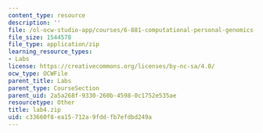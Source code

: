 ```yaml
---
content_type: resource
description: ''
file: /ol-ocw-studio-app/courses/6-881-computational-personal-genomics-making-sense-of-complete-genomes-spring-2016/c33660f8ea15712a9fddfb7efdbd249a_lab4.zip
file_size: 1544578
file_type: application/zip
learning_resource_types:
- Labs
license: https://creativecommons.org/licenses/by-nc-sa/4.0/
ocw_type: OCWFile
parent_title: Labs
parent_type: CourseSection
parent_uid: 2a5a268f-9330-260b-4598-0c1752e535ae
resourcetype: Other
title: lab4.zip
uid: c33660f8-ea15-712a-9fdd-fb7efdbd249a
---
```

